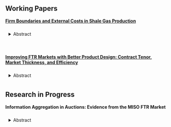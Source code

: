 <!-- ---
title: Research in progress
--- -->


&nbsp;

## Working Papers

[__Firm Boundaries and External Costs in Shale Gas Production__](papers/wastewater.pdf)


<details>
<summary style="padding: 10px; border-radius: 5px; cursor: pointer;">Abstract</summary>

> Abstract Wastewater reuse in the shale gas industry reduces firms' private costs and mitigates many of the local environmental harms associated with fracking. Most reuse occurs within the firm boundary, but rival operators often exchange (or “share”) wastewater prior to reuse. I use data from Pennsylvania to study how firms choose between internal reuse and transacting in the sharing market. To do so, I build a market-level model of wastewater management that endogenizes firms' make-vs-buy decisions. Estimating the model, I find that transaction costs associated with sharing are large — approximately $6 per barrel on average — but heterogeneous. Variation in the estimates reveals several channels for potential policy interventions to increase sharing rates. However, increased sharing may be undesirable: because firms' operations are clustered geographically, excessive internal reuse under the status quo generates a 13% reduction in transportation-related external costs from emissions and air pollution. Consequently, Pigouvian interventions that simultaneously address sharing market imperfections and environmental externalities can worsen environmental impacts.


</details>


&nbsp;

[__Improving FTR Markets with Better Product Design: Contract Tenor, Market Thickness, and Efficiency__](papers/ftr.pdf)

<details>
<summary style="padding: 10px; border-radius: 5px; cursor: pointer;">Abstract</summary>

> Financial transmission rights (FTRs) are an important class of contracts for managing congestion in decentralized energy markets. This paper explores how market operators' contract design choices affect the efficiency of FTR allocation. With shorter contract tenors, generators and electricity customers can obtain better hedging portfolios for anticipated congestion risk. However, speculator participation responds endogenously to contract design. Speculators can extract greater rents when FTR markets are thinner, leading to welfare losses for load firms. In order to understand the significance of this tradeoff I build and estimate a stylized empirical model of FTR allocation mechanism used by Midcontinent ISO (MISO), a large decentralized energy market. Relative to a counterfactual with longer contracts, MISO's current contract design reduces load firm welfare losses from congestion risk by \\$2.4M per year, or about 1% of total welfare at firms' estimated risk preferences, but reduces load firm welfare overall by \\$40-60M due to reduced auction proceeds, highlighting the value of careful contract design. However, the sign of the net welfare effect is sensitive to the estimated risk preference parameter, and reverses for reasonable alternatives.

</details>

## Research in Progress

__Information Aggregation in Auctions: Evidence from the MISO FTR Market__

<details>
<summary style="padding: 10px; border-radius: 5px; cursor: pointer;">Abstract</summary>

> Financial transmission rights (FTR) markets are characterized by a complex strategic environment. Nevertheless, market prices are often a reliable predictor of future congestion prices. I explore whether the informational efficiency of FTR auctions is likely to carry over to an environment with more volatile congestion patterns (for example, due to greater renewable generation). In order to do so, I estimate an empirical model of Bayes-Cournot competition that microfounds information aggregation in FTR auctions. This approach enables me to account for essential features of FTR markets that are difficult to incorporate into standard empirical models of multiunit auctions, such as endogenous participation and cross-auction information spillovers.

</details>
